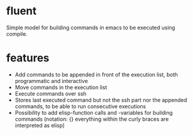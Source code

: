 # fluent
Simple model for building commands in emacs to be executed using compile.

# features
* Add commands to be appended in front of the execution list, both programmatic and interactive
* Move commands in the execution list
* Execute commands over ssh
* Stores last executed command but not the ssh part nor the appended commands, to be able to run consecutive executions
* Possibility to add elisp-function calls and -variables for building commands (notation: {} everything within the curly braces are interpreted as elisp)
